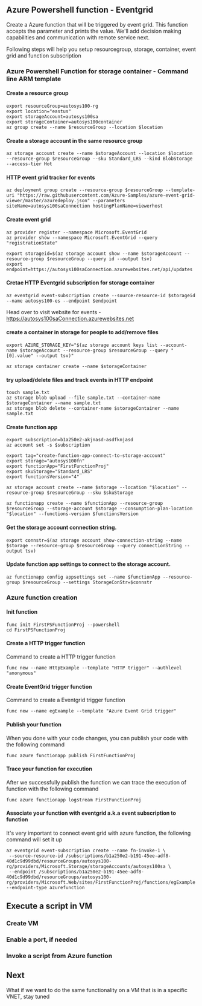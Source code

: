 ## Azure Powershell function - Eventgrid

Create a Azure function that will be triggered by event grid. This function accepts the parameter and prints the value.
We'll add decision making capabilities and communication with remote service next.

Following steps will help you setup resourcegroup, storage, container, event grid and function subscription

### Azure Powershell Function for storage container - Command line ARM template

#### Create a resource group

```
export resourceGroup=autosys100-rg
export location="eastus"
export storageAccount=autosys100sa
export storageContainer=autosys100container
az group create --name $resourceGroup --location $location
```

#### Create a storage account in the same resource group

```
az storage account create --name $storageAccount --location $location --resource-group $resourceGroup --sku Standard_LRS --kind BlobStorage --access-tier Hot
```

#### HTTP event grid tracker for events

```
az deployment group create --resource-group $resourceGroup --template-uri "https://raw.githubusercontent.com/Azure-Samples/azure-event-grid-viewer/master/azuredeploy.json" --parameters siteName=autosys100saConnection hostingPlanName=viewerhost
```

#### Create event grid

```
az provider register --namespace Microsoft.EventGrid
az provider show --namespace Microsoft.EventGrid --query "registrationState"

export storageid=$(az storage account show --name $storageAccount --resource-group $resourceGroup --query id --output tsv)
export endpoint=https://autosys100saConnection.azurewebsites.net/api/updates
```

#### Cretae HTTP Eventgrid subscription for storage container

```
az eventgrid event-subscription create --source-resource-id $storageid --name autosys100-es --endpoint $endpoint
```

Head over to visit website for events - https://autosys100saConnection.azurewebsites.net

#### create a container in storage for people to add/remove files

```
export AZURE_STORAGE_KEY="$(az storage account keys list --account-name $storageAccount --resource-group $resourceGroup --query "[0].value" --output tsv)"

az storage container create --name $storageContainer
```

#### try upload/delete files and track events in HTTP endpoint

```
touch sample.txt
az storage blob upload --file sample.txt --container-name $storageContainer --name sample.txt
az storage blob delete --container-name $storageContainer --name sample.txt
```

#### Create function app

```
export subscription=b1a250e2-akjnasd-asdfknjasd
az account set -s $subscription

export tag="create-function-app-connect-to-storage-account"
export storage="autosys100fn"
export functionApp="FirstFunctionProj"
export skuStorage="Standard_LRS"
export functionsVersion="4"

az storage account create --name $storage --location "$location" --resource-group $resourceGroup --sku $skuStorage

az functionapp create --name $functionApp --resource-group $resourceGroup --storage-account $storage --consumption-plan-location "$location" --functions-version $functionsVersion
```

#### Get the storage account connection string.

```
export connstr=$(az storage account show-connection-string --name $storage --resource-group $resourceGroup --query connectionString --output tsv)
```

#### Update function app settings to connect to the storage account.

```
az functionapp config appsettings set --name $functionApp --resource-group $resourceGroup --settings StorageConStr=$connstr
```

### Azure function creation

#### Init function

```
func init FirstPSFunctionProj --powershell
cd FirstPSFunctionProj
```

#### Create a HTTP trigger function

Command to create a HTTP trigger function

```
func new --name HttpExample --template "HTTP trigger" --authlevel "anonymous"
```

#### Create EventGrid trigger function

Command to create a Eventgrid trigger function

```
func new --name egExample --template "Azure Event Grid trigger"
```

#### Publish your function

When you done with your code changes, you can publish your code with the following command

```
func azure functionapp publish FirstFunctionProj
```

#### Trace your function for execution

After we successfully publish the function we can trace the execution of function with the following command

```
func azure functionapp logstream FirstFunctionProj
```

#### Associate your function with eventgrid a.k.a event subscription to function

It's very important to connect event grid with azure function, the following command will set it up

```
az eventgrid event-subscription create --name fn-invoke-1 \
 --source-resource-id /subscriptions/b1a250e2-b191-45ee-adf8-40d1c9d99dbd/resourceGroups/autosys100-rg/providers/Microsoft.Storage/storageAccounts/autosys100sa \
 --endpoint /subscriptions/b1a250e2-b191-45ee-adf8-40d1c9d99dbd/resourceGroups/autosys100-rg/providers/Microsoft.Web/sites/FirstFunctionProj/functions/egExample --endpoint-type azurefunction
```

## Execute a script in VM

### Create VM

### Enable a port, if needed

### Invoke a script from Azure function

## Next

What if we want to do the same functionality on a VM that is in a specific VNET, stay tuned
